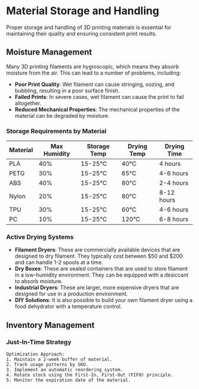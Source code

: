 # Material Storage and Handling

Proper storage and handling of 3D printing materials is essential for maintaining their quality and ensuring consistent print results.

## Moisture Management

Many 3D printing filaments are hygroscopic, which means they absorb moisture from the air. This can lead to a number of problems, including:

- **Poor Print Quality**: Wet filament can cause stringing, oozing, and bubbling, resulting in a poor surface finish.
- **Failed Prints**: In severe cases, wet filament can cause the print to fail altogether.
- **Reduced Mechanical Properties**: The mechanical properties of the material can be degraded by moisture.

### Storage Requirements by Material
| Material | Max Humidity | Storage Temp | Drying Temp | Drying Time |
|----------|--------------|--------------|-------------|-------------|
| PLA | 40% | 15-25°C | 40°C | 4 hours |
| PETG | 30% | 15-25°C | 65°C | 4-6 hours |
| ABS | 40% | 15-25°C | 80°C | 2-4 hours |
| Nylon | 20% | 15-25°C | 80°C | 8-12 hours |
| TPU | 30% | 15-25°C | 60°C | 4-6 hours |
| PC | 10% | 15-25°C | 120°C | 6-8 hours |

### Active Drying Systems
- **Filament Dryers**: These are commercially available devices that are designed to dry filament. They typically cost between $50 and $200 and can handle 1-2 spools at a time.
- **Dry Boxes**: These are sealed containers that are used to store filament in a low-humidity environment. They can be equipped with a desiccant to absorb moisture.
- **Industrial Dryers**: These are larger, more expensive dryers that are designed for use in a production environment.
- **DIY Solutions**: It is also possible to build your own filament dryer using a food dehydrator with a temperature control.

## Inventory Management

### Just-In-Time Strategy
```
Optimization Approach:
1. Maintain a 2-week buffer of material.
2. Track usage patterns by SKU.
3. Implement an automatic reordering system.
4. Rotate stock using the First-In, First-Out (FIFO) principle.
5. Monitor the expiration date of the material.
```

